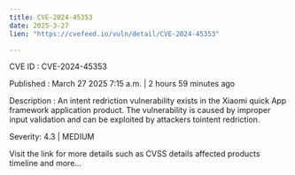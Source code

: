 ```yaml
---
title: CVE-2024-45353
date: 2025-3-27
lien: "https://cvefeed.io/vuln/detail/CVE-2024-45353"

---
```


CVE ID : CVE-2024-45353

Published :  March 27
2025
7:15 a.m. | 2 hours
59 minutes ago

Description : An intent redriction vulnerability exists in the Xiaomi quick App framework application product. The vulnerability is caused by improper input validation and can be exploited by attackers tointent redriction.

Severity: 4.3 | MEDIUM

Visit the link for more details
such as CVSS details
affected products
timeline
and more...

